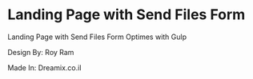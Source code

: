 # Landing Page with Send Files Form
Landing Page with Send Files Form Optimes with Gulp

Design By: Roy Ram

Made In: Dreamix.co.il
